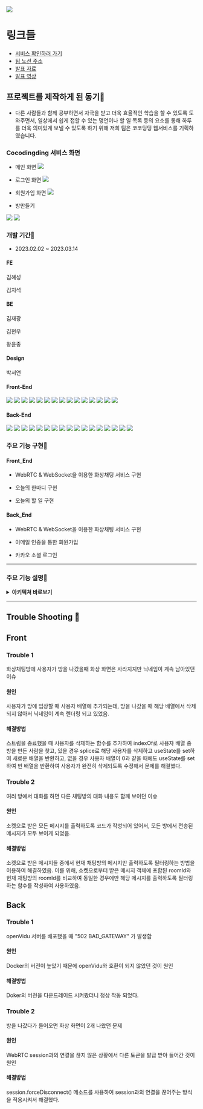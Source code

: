   <img src="https://img1.daumcdn.net/thumb/R1280x0/?scode=mtistory2&fname=https%3A%2F%2Fblog.kakaocdn.net%2Fdn%2Fp9pzs%2FbtsgtDWSG8I%2Fa3jFKGI1uIMJtgKScl1kd0%2Fimg.png">
  
# 링크들
- [서비스 확인하러 가기](https://coco-test-kappa.vercel.app/)
- [팀 노션 주소](https://www.notion.so/99-_-a26aba0c26cf479aa67507282b362c41 )
- [발표 자료](https://www.canva.com/design/DAFcwdozTV4/Q62jR6AZKt97psxmQC59hg/edit?utm_content=DAFcwdozTV4&utm_campaign=designshare&utm_medium=link2&utm_source=sharebutton)
- [발표 영상](https://www.canva.com/design/DAFcwdozTV4/HCQVn8mTXPYgxsDkTWEaPg/view?utm_content=DAFcwdozTV4&utm_campaign=designshare&utm_medium=link&utm_source=recording_view)
## 프로젝트를 제작하게 된 동기📍
- 다른 사람들과 함께 공부하면서 자극을 받고 더욱 효율적인 학습을 할 수 있도록 도와주면서, 일상에서 쉽게 접할 수 있는 명언이나 할 일 목록 등의 요소를 통해 하루를 더욱 의미있게 보낼 수 있도록 하기 위해 저희 팀은 코코딩딩 웹서비스를 기획하였습니다.

### Cocodingding 서비스 화면
- 메인 화면
  <img src="https://img1.daumcdn.net/thumb/R1280x0/?scode=mtistory2&fname=https%3A%2F%2Fblog.kakaocdn.net%2Fdn%2FcrruKi%2FbtsguDok6Lo%2F36aezcNPOPDNzZgVbtrKTK%2Fimg.png">

- 로그인 화면
  <img src="https://img1.daumcdn.net/thumb/R1280x0/?scode=mtistory2&fname=https%3A%2F%2Fblog.kakaocdn.net%2Fdn%2F24tKF%2FbtsguDaO299%2FAXLr21MwagZV07uZpPUY1K%2Fimg.png">

- 회원가입 화면
  <img src="https://img1.daumcdn.net/thumb/R1280x0/?scode=mtistory2&fname=https%3A%2F%2Fblog.kakaocdn.net%2Fdn%2FbYWzEs%2FbtsguMr2brW%2F0mEpn6XzVHjpKDVa8HckbK%2Fimg.png">

- 방만들기
<img src="https://img1.daumcdn.net/thumb/R1280x0/?scode=mtistory2&fname=https%3A%2F%2Fblog.kakaocdn.net%2Fdn%2FBa2KW%2FbtsgzUvMFjE%2FTgNZhG4eywjyauWUZ248uK%2Fimg.png">
<img src="https://img1.daumcdn.net/thumb/R1280x0/?scode=mtistory2&fname=https%3A%2F%2Fblog.kakaocdn.net%2Fdn%2Fc5zCxG%2FbtsgvXNn0li%2F9l33guxCvfkQl787z5OOKK%2Fimg.png">

### 개발 기간📍

- 2023.02.02 ~ 2023.03.14

#### FE
김혜성

김지석

#### BE
김재광

김현우

왕윤종

#### Design
박서연

#### **Front-End**
<p>
  <img src="https://img.shields.io/badge/JavaScript-F7DF1E?style=for-the-badge&logo=JavaScript&logoColor=black">
  <img src="https://img.shields.io/badge/React-61DAFB?style=for-the-badge&logo=React&logoColor=black">
  <img src="https://img.shields.io/badge/Create React App-09D3AC?style=for-the-badge&logo=Create React App&logoColor=black">
  <img src="https://img.shields.io/badge/Redux-764ABC?style=for-the-badge&logo=Redux&logoColor=white">
  <img src="https://img.shields.io/badge/Axios-5A29E4?style=for-the-badge&logo=Axios&logoColor=white">
  <img src="https://img.shields.io/badge/Yarn-2C8EBB?style=for-the-badge&logo=Yarn&logoColor=white">
  <img src="https://img.shields.io/badge/HTTPS-8BFCAB?style=for-the-badge&logo=HTTPS&logoColor=white">
  <img src="https://img.shields.io/badge/SASS-DB7093?style=for-the-badge&logo=SASS&logoColor=white">
  <img src="https://img.shields.io/badge/GitHub-121212?style=for-the-badge&logo=GitHub&logoColor=white">
  <img src="https://img.shields.io/badge/Figma-F24E1E?style=for-the-badge&logo=Figma&logoColor=white">
  <img src="https://img.shields.io/badge/Amazon S3-569A31?style=for-the-badge&logo=Amazon S3&logoColor=white">
  <img src="https://img.shields.io/badge/Cloud Front-FDC520?style=for-the-badge&logo=Cloud Front&logoColor=white">
  <img src="https://img.shields.io/badge/WebRTC-3F7CF6?style=for-the-badge&logo=WebRTC&logoColor=white">
  <img src="https://img.shields.io/badge/OPEN Vidu-3EF1AC?style=for-the-badge&logo=OPEN Vidu&logoColor=white">
  <img src="https://img.shields.io/badge/STOMP-313131?style=for-the-badge&logo=STOMP&logoColor=white">
</p>

#### **Back-End**
<p>
  <img src="https://img.shields.io/badge/Spring-A5E882?style=for-the-badge&logo=Spring&logoColor=black">
  <img src="https://img.shields.io/badge/Docker-76CBFD?style=for-the-badge&logo=Docker&logoColor=black">
  <img src="https://img.shields.io/badge/Intelli J-FA2C48?style=for-the-badge&logo=IntelliJS&logoColor=white">
  <img src="https://img.shields.io/badge/Amazon EC2-FDC959?style=for-the-badge&logo=Amazon EC2&logoColor=black">
  <img src="https://img.shields.io/badge/Amazon S3-569A31?style=for-the-badge&logo=Amazon S3&logoColor=white">
  <img src="https://img.shields.io/badge/Amazon RDS-547CFA?style=for-the-badge&logo=Amazon RDS&logoColor=white">
  <img src="https://img.shields.io/badge/Amazon ROUTER 53-FDD485?style=for-the-badge&logo=ROUTER 53r&logoColor=black">
  <img src="https://img.shields.io/badge/My SQL-FBBB5B?style=for-the-badge&logo=My SQL&logoColor=black">
  <img src="https://img.shields.io/badge/HTTPS-8BFCAB?style=for-the-badge&logo=HTTPS&logoColor=white">
  <img src="https://img.shields.io/badge/GitHub-121212?style=for-the-badge&logo=GitHub&logoColor=white">
  <img src="https://img.shields.io/badge/Git Action-0E0E0E?style=for-the-badge&logo=Git Action&logoColor=white">
  <img src="https://img.shields.io/badge/KURENTO-ECF79C?style=for-the-badge&logo=KURENTO&logoColor=black">
  <img src="https://img.shields.io/badge/WebRTC-3F7CF6?style=for-the-badge&logo=WebRTC&logoColor=white">
  <img src="https://img.shields.io/badge/OPEN Vidu-3EF1AC?style=for-the-badge&logo=OPEN Vidu&logoColor=white">
  <img src="https://img.shields.io/badge/NGINX-19D982?style=for-the-badge&logo=NGINX&logoColor=black">
 <img src="https://img.shields.io/badge/AMAZON AWS-e61919?style=for-the-badge&logo=AMAZON AWS&logoColor=black">
<img src="https://img.shields.io/badge/STOMP-313131?style=for-the-badge&logo=STOMP&logoColor=white">
</p>


### 주요 기능 구현📍
#### **Front_End**

- WebRTC & WebSocket을 이용한 화상채팅 서비스 구현

- 오늘의 한마디 구현

- 오늘의 할 일 구현



#### **Back_End**

- WebRTC & WebSocket을 이용한 화상채팅 서비스 구현

- 이메일 인증을 통한 회원가입

- 카카오 소셜 로그인

-----

### 주요 기능 설명📍
<details>
<summary> <b>아키텍쳐 바로보기</b> </summary>
  <img src="https://s3.us-west-2.amazonaws.com/secure.notion-static.com/52a75f27-4bb3-49e8-8063-49d3debacf8d/Untitled.png?X-Amz-Algorithm=AWS4-HMAC-SHA256&X-Amz-Content-Sha256=UNSIGNED-PAYLOAD&X-Amz-Credential=AKIAT73L2G45EIPT3X45%2F20230314%2Fus-west-2%2Fs3%2Faws4_request&X-Amz-Date=20230314T131113Z&X-Amz-Expires=86400&X-Amz-Signature=ef8a903e1243f53569b00c99aa345aa3105783c159cf1e514b182a5e60d2853d&X-Amz-SignedHeaders=host&response-content-disposition=filename%3D%22Untitled.png%22&x-id=GetObject"> 
</details>

----

## Trouble Shooting 🔫

## Front

### Trouble 1
화상채팅방에 사용자가 방을 나갔을때 화상 화면은 사라지지만 닉네임이 계속 남아있던 이슈
#### 원인
사용자가 방에 입장할 때 사용자 배열에 추가되는데, 방을 나갔을 때 해당 배열에서 삭제되지 않아서 닉네임이 계속 렌더링 되고 있었음.
#### 해결방법
스트림을 종료했을 때 사용자를 삭제하는 함수를 추가하여 indexOf로 사용자 배열 중 방을 만든 사람을 찾고, 있을 경우 splice로 해당 사용자를 삭제하고 useState를 set하여 새로운 배열을 반환하고, 없을 경우 사용자 배열이 0과 같을 때에도 useState를 set하여 빈 배열을 반환하여 사용자가 완전히 삭제되도록 수정해서 문제를 해결했다.

### Trouble 2
 여러 방에서 대화를 하면 다른 채팅방의 대화 내용도 함께 보이던 이슈
#### 원인
소켓으로 받은 모든 메시지를 출력하도록 코드가 작성되어 있어서, 모든 방에서 전송된 메시지가 모두 보이게 되었음.
#### 해결방법
소켓으로 받은 메시지들 중에서 현재 채팅방의 메시지만 출력하도록 필터링하는 방법을 이용하여 해결하였음. 이를 위해, 소켓으로부터 받은 메시지 객체에 포함된 roomId와 현재 채팅방의 roomId를 비교하여 동일한 경우에만 해당 메시지를 출력하도록 필터링하는 함수를 작성하여 사용하였음.

## Back

### Trouble 1
openVidu 서버를 배포했을 때 "502 BAD_GATEWAY" 가 발생함
#### 원인
Docker의 버전이 높았기 때문에 openVidu와 호환이 되지 않았던 것이 원인
#### 해결방법
Doker의 버전을 다운드레이드 시켜봤더니 정상 작동 되었다.

### Trouble 2
방을 나갔다가 들어오면 화상 화면이 2개 나왔던 문제
#### 원인
WebRTC session과의 연결을 끊지 않은 상황에서 다른 토큰을 발급 받아 들어간 것이 원인
#### 해결방법
session.forceDisconnect() 메소드를 사용하여 session과의 연결을 끊어주는 방식을 적용시켜서 해결했다.
